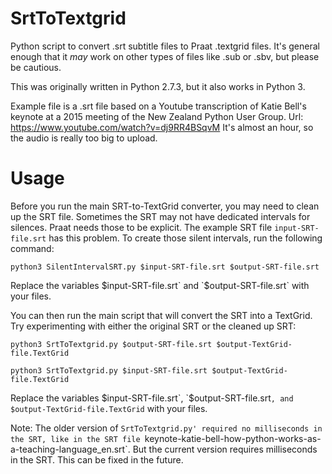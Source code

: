 # SrtToTextgrid
Python script to convert .srt subtitle files to Praat .textgrid files. It's general enough that it *may* work on other types of files like .sub or .sbv, but please be cautious.

This was originally written in Python 2.7.3, but it also works in Python 3. 

Example file is a .srt file based on a Youtube transcription of Katie Bell's keynote at a 2015 meeting of the New Zealand Python User Group. Url: https://www.youtube.com/watch?v=dj9RR4BSqvM It's almost an hour, so the audio is really too big to upload. 

# Usage

Before you run the main SRT-to-TextGrid converter, you may need to clean up the SRT file. Sometimes the SRT may not have dedicated intervals for silences. Praat needs those to be explicit.  The example SRT file `input-SRT-file.srt`  has this problem. To create those silent intervals, run the following command:

`python3 SilentIntervalSRT.py $input-SRT-file.srt $output-SRT-file.srt`

Replace the variables $input-SRT-file.srt` and `$output-SRT-file.srt` with your files. 

You can then run the main script that will convert the SRT into a TextGrid. Try experimenting with either the original SRT or the cleaned up SRT:

`python3 SrtToTextgrid.py $output-SRT-file.srt $output-TextGrid-file.TextGrid`

`python3 SrtToTextgrid.py $input-SRT-file.srt $output-TextGrid-file.TextGrid`

Replace the variables $input-SRT-file.srt`, `$output-SRT-file.srt`, and $output-TextGrid-file.TextGrid` with your files. 


Note: The older version of `SrtToTextgrid.py' required no milliseconds in the SRT, like in the SRT file `keynote-katie-bell-how-python-works-as-a-teaching-language_en.srt`. But the current version requires milliseconds in the SRT. This can be fixed in the future.